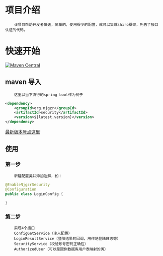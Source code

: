# 项目介绍
        该项目帮助开发者快速，简单的，使用很少的配置，就可以集成shiro框架，免去了接口认证的代码。
# 快速开始
[![Maven Central](https://camo.githubusercontent.com/e7cacdfa1e3b28c8d69fe23418364c62c354ba48/68747470733a2f2f6d6176656e2d6261646765732e6865726f6b756170702e636f6d2f6d6176656e2d63656e7472616c2f636f6d2e6769746875622e686f7562622f73656e7369746976652f62616467652e737667 "Maven Central")](https://mvnrepository.com/artifact/org.njgzr/security)
## maven 导入
        这里以当下流行的spring boot作为例子
```xml
<dependency>
	<groupId>org.njgzr</groupId>
	<artifactId>security</artifactId>
	<version>${latest.version}</version>
</dependency>
```
[最新版本号点这里](https://mvnrepository.com/artifact/org.njgzr/security)
## 使用
### 第一步
        新建配置类并添加注解，如：
```java
@EnableNjgzrSecurity
@Configuration
public class LoginConfig {
	
}
```
		
### 第二步
        实现4个接口
        ConfigGetService（注入配置）
        LoginResultService（登陆结果的回调，用作记登陆日志等）
        SecurityService（校验账号密码正确性）
        AuthorizedUser（可以是跟你数据库用户表映射的类）
	
	
		
